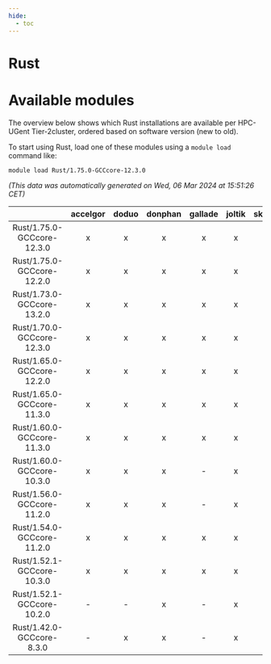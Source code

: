 ```yaml
---
hide:
  - toc
---
```


Rust
====

# Available modules


The overview below shows which Rust installations are available per HPC-UGent Tier-2cluster, ordered based on software version (new to old).

To start using Rust, load one of these modules using a `module load` command like:

```shell
module load Rust/1.75.0-GCCcore-12.3.0
```

*(This data was automatically generated on Wed, 06 Mar 2024 at 15:51:26 CET)*  

| |accelgor|doduo|donphan|gallade|joltik|skitty|
| :---: | :---: | :---: | :---: | :---: | :---: | :---: |
|Rust/1.75.0-GCCcore-12.3.0|x|x|x|x|x|x|
|Rust/1.75.0-GCCcore-12.2.0|x|x|x|x|x|x|
|Rust/1.73.0-GCCcore-13.2.0|x|x|x|x|x|x|
|Rust/1.70.0-GCCcore-12.3.0|x|x|x|x|x|x|
|Rust/1.65.0-GCCcore-12.2.0|x|x|x|x|x|x|
|Rust/1.65.0-GCCcore-11.3.0|x|x|x|x|x|x|
|Rust/1.60.0-GCCcore-11.3.0|x|x|x|x|x|x|
|Rust/1.60.0-GCCcore-10.3.0|x|x|x|-|x|x|
|Rust/1.56.0-GCCcore-11.2.0|x|x|x|-|x|x|
|Rust/1.54.0-GCCcore-11.2.0|x|x|x|x|x|x|
|Rust/1.52.1-GCCcore-10.3.0|x|x|x|x|x|x|
|Rust/1.52.1-GCCcore-10.2.0|-|-|x|-|x|-|
|Rust/1.42.0-GCCcore-8.3.0|-|x|x|-|x|x|
